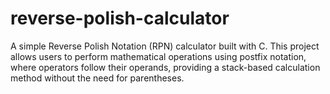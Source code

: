 # reverse-polish-calculator
A simple Reverse Polish Notation (RPN) calculator built with C. This project allows users to perform mathematical operations using postfix notation, where operators follow their operands, providing a stack-based calculation method without the need for parentheses.

